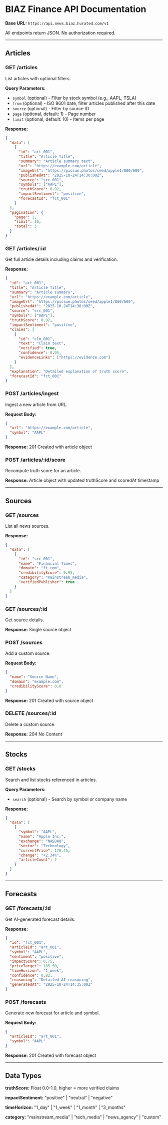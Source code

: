 # BIAZ Finance API Documentation

**Base URL:** `https://api.news.biaz.hurated.com/v1`

All endpoints return JSON. No authorization required.

---

## Articles

### GET /articles

List articles with optional filters.

**Query Parameters:**
- `symbol` (optional) - Filter by stock symbol (e.g., AAPL, TSLA)
- `from` (optional) - ISO 8601 date, filter articles published after this date
- `source` (optional) - Filter by source ID
- `page` (optional, default: 1) - Page number
- `limit` (optional, default: 10) - Items per page

**Response:**
```json
{
  "data": [
    {
      "id": "art_001",
      "title": "Article Title",
      "summary": "Article summary text",
      "url": "https://example.com/article",
      "imageUrl": "https://picsum.photos/seed/apple1/800/600",
      "publishedAt": "2025-10-24T14:30:00Z",
      "source": "src_001",
      "symbols": ["AAPL"],
      "truthScore": 0.92,
      "impactSentiment": "positive",
      "forecastId": "fct_001"
    }
  ],
  "pagination": {
    "page": 1,
    "limit": 10,
    "total": 3
  }
}
```

### GET /articles/:id

Get full article details including claims and verification.

**Response:**
```json
{
  "id": "art_001",
  "title": "Article Title",
  "summary": "Article summary",
  "url": "https://example.com/article",
  "imageUrl": "https://picsum.photos/seed/apple1/800/600",
  "publishedAt": "2025-10-24T14:30:00Z",
  "source": "src_001",
  "symbols": ["AAPL"],
  "truthScore": 0.92,
  "impactSentiment": "positive",
  "claims": [
    {
      "id": "clm_001",
      "text": "Claim text",
      "verified": true,
      "confidence": 0.95,
      "evidenceLinks": ["https://evidence.com"]
    }
  ],
  "explanation": "Detailed explanation of truth score",
  "forecastId": "fct_001"
}
```

### POST /articles/ingest

Ingest a new article from URL.

**Request Body:**
```json
{
  "url": "https://example.com/article",
  "symbol": "AAPL"
}
```

**Response:** 201 Created with article object

### POST /articles/:id/score

Recompute truth score for an article.

**Response:** Article object with updated truthScore and scoredAt timestamp

---

## Sources

### GET /sources

List all news sources.

**Response:**
```json
{
  "data": [
    {
      "id": "src_001",
      "name": "Financial Times",
      "domain": "ft.com",
      "credibilityScore": 0.95,
      "category": "mainstream_media",
      "verifiedPublisher": true
    }
  ]
}
```

### GET /sources/:id

Get source details.

**Response:** Single source object

### POST /sources

Add a custom source.

**Request Body:**
```json
{
  "name": "Source Name",
  "domain": "example.com",
  "credibilityScore": 0.8
}
```

**Response:** 201 Created with source object

### DELETE /sources/:id

Delete a custom source.

**Response:** 204 No Content

---

## Stocks

### GET /stocks

Search and list stocks referenced in articles.

**Query Parameters:**
- `search` (optional) - Search by symbol or company name

**Response:**
```json
{
  "data": [
    {
      "symbol": "AAPL",
      "name": "Apple Inc.",
      "exchange": "NASDAQ",
      "sector": "Technology",
      "currentPrice": 178.45,
      "change": "+2.34%",
      "articleCount": 2
    }
  ]
}
```

---

## Forecasts

### GET /forecasts/:id

Get AI-generated forecast details.

**Response:**
```json
{
  "id": "fct_001",
  "articleId": "art_001",
  "symbol": "AAPL",
  "sentiment": "positive",
  "impactScore": 0.75,
  "priceTarget": 185.50,
  "timeHorizon": "1_week",
  "confidence": 0.82,
  "reasoning": "Detailed AI reasoning",
  "generatedAt": "2025-10-24T14:35:00Z"
}
```

### POST /forecasts

Generate new forecast for article and symbol.

**Request Body:**
```json
{
  "articleId": "art_001",
  "symbol": "AAPL"
}
```

**Response:** 201 Created with forecast object

---

## Data Types

**truthScore:** Float 0.0-1.0, higher = more verified claims

**impactSentiment:** "positive" | "neutral" | "negative"

**timeHorizon:** "1_day" | "1_week" | "1_month" | "3_months"

**category:** "mainstream_media" | "tech_media" | "news_agency" | "custom"
